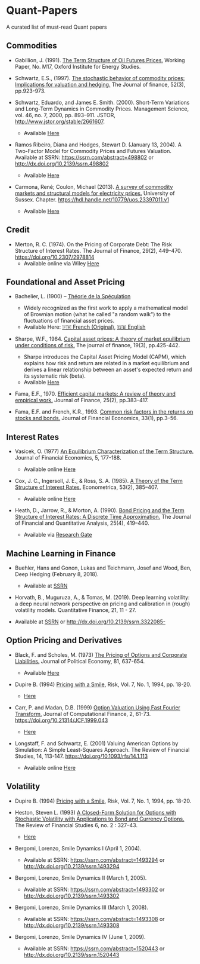 # Quant-Papers
A curated list of must-read Quant papers

## Commodities

- Gabillion, J. (1991). [The Term Structure of Oil Futures Prices.](https://www.oxfordenergy.org/wpcms/wp-content/uploads/2010/11/WPM17-TheTermStructureofOilFuturesPrices-JGabillon-1991.pdf) Working Paper, No. M17, Oxford Institute for Energy Studies.

- Schwartz, E.S., (1997). [The stochastic behavior of commodity prices: Implications for valuation and hedging.](https://roycheng.cn/files/papers/paper_schwartz_1997.pdf) The Journal of finance, 52(3), pp.923-973.

  
- Schwartz, Eduardo, and James E. Smith. (2000). Short-Term Variations and Long-Term Dynamics in Commodity Prices. Management Science, vol. 46, no. 7, 2000, pp. 893–911. JSTOR, http://www.jstor.org/stable/2661607.
  - Available [Here](https://www.anderson.ucla.edu/faculty/eduardo.schwartz/articles/72.pdf)


- Ramos Ribeiro, Diana and Hodges, Stewart D. (January 13, 2004). A Two-Factor Model for Commodity Prices and Futures Valuation. Available at SSRN: https://ssrn.com/abstract=498802 or http://dx.doi.org/10.2139/ssrn.498802
  - Available [Here](https://warwick.ac.uk/fac/soc/wbs/subjects/finance/research/wpaperseries/2004/04-205.pdf)
 
- Carmona, René; Coulon, Michael (2013). [A survey of commodity markets and structural models for electricity prices.](https://link.springer.com/chapter/10.1007/978-1-4614-7248-3_2) University of Sussex. Chapter. https://hdl.handle.net/10779/uos.23397011.v1
  - Available [Here](https://carmona.princeton.edu/sites/g/files/toruqf5466/files/documents/ElecSurvey7.pdf) 


## Credit

- Merton, R. C. (1974). On the Pricing of Corporate Debt: The Risk Structure of Interest Rates. The Journal of Finance, 29(2), 449–470. https://doi.org/10.2307/2978814
  - Available online via Wiley [Here](https://onlinelibrary.wiley.com/doi/10.1111/j.1540-6261.1974.tb03058.x)

## Foundational and Asset Pricing

- Bachelier, L. (1900) – [Théorie de la Spéculation](https://www.investmenttheory.org/uploads/3/4/8/2/34825752/emhbachelier.pdf)
  - Widely recognized as the first work to apply a mathematical model of Brownian motion (what he called "a random walk") to the fluctuations of financial asset prices.
  - Available Here: [🇫🇷 French (Original)](https://www.ma.imperial.ac.uk/~ajacquie/IC_AMDP/IC_AMDP_Docs/Literature/Bachelier_Thesis.pdf), [🇬🇧 English](https://www.investmenttheory.org/uploads/3/4/8/2/34825752/emhbachelier.pdf)

- Sharpe, W.F., 1964. [Capital asset prices: A theory of market equilibrium under conditions of risk.](https://onlinelibrary.wiley.com/doi/10.1111/j.1540-6261.1964.tb02865.x) The journal of finance, 19(3), pp.425-442.
  - Sharpe introduces the Capital Asset Pricing Model (CAPM), which explains how risk and return are related in a market equilibrium and derives a linear relationship between an asset's expected return and its systematic risk (beta).
  - Available [Here](https://psc.ky.gov/pscecf/2012-00221/rateintervention@ag.ky.gov/10252012f/sharpe_-_capm.pdf)
 
- Fama, E.F., 1970. [Efficient capital markets: A review of theory and empirical work.](https://www.jstor.org/stable/2325486) Journal of Finance, 25(2), pp.383–417.

- Fama, E.F. and French, K.R., 1993. [Common risk factors in the returns on stocks and bonds.](https://econpapers.repec.org/article/eeejfinec/v_3a33_3ay_3a1993_3ai_3a1_3ap_3a3-56.htm) Journal of Financial Economics, 33(1), pp.3–56.


## Interest Rates

- Vasicek, O. (1977) [An Equilibrium Characterization of the Term Structure.](http://dx.doi.org/10.1016/0304-405X(77)90016-2) Journal of Financial Economics, 5, 177-188.
  - Available online [Here](https://citeseerx.ist.psu.edu/document?repid=rep1&type=pdf&doi=20770fed49a02e9b5a3ed44160739850ba94f777)
  
- Cox, J. C., Ingersoll, J. E., & Ross, S. A. (1985). [A Theory of the Term Structure of Interest Rates.](https://doi.org/10.2307/1911242) Econometrica, 53(2), 385–407.
  - Available online [Here](https://pages.stern.nyu.edu/~dbackus/BCZ/discrete_time/CIR_Econometrica_85.pdf)

- Heath, D., Jarrow, R., & Morton, A. (1990). [Bond Pricing and the Term Structure of Interest Rates: A Discrete Time Approximation.](https://doi.org/10.2307/2331009) The Journal of Financial and Quantitative Analysis, 25(4), 419–440. 
  - Available via [Research Gate](https://www.researchgate.net/publication/227356293_Bond_Pricing_and_the_Term_Structure_of_Interest_Rates_A_Discrete_Time_Approximation?__cf_chl_tk=ygY5gWBn4RZTNIuWMXI6jCEUje5Dyn9x1yXqOkbR3W0-1754853005-1.0.1.1-kKzNccgfQq4nP_ND67HF.auZUZzjjcHcByS.uDhRuns)
  

## Machine Learning in Finance

- Buehler, Hans and Gonon, Lukas and Teichmann, Josef and Wood, Ben, Deep Hedging (February 8, 2018).
  - Available at [SSRN](https://ssrn.com/abstract=3120710)
 
- Horvath, B., Muguruza, A., & Tomas, M. (2019). Deep learning volatility: a deep neural network perspective on pricing and calibration in (rough) volatility models. Quantitative Finance, 21, 11 - 27.
 - Available at [SSRN](https://ssrn.com/abstract=3322085) or http://dx.doi.org/10.2139/ssrn.3322085-   


## Option Pricing and Derivatives

- Black, F. and Scholes, M. (1973) [The Pricing of Options and Corporate Liabilities.](https://www.jstor.org/stable/1831029) Journal of Political Economy, 81, 637-654.
  - Available [Here](https://www.worldscientific.com/doi/epdf/10.1142/9789814759588_0001)
 
- Dupire B. (1994) [Pricing with a Smile](https://www.semanticscholar.org/paper/Pricing-with-a-Smile-Dupire/03798655e555ca39ed845e4399f745b3d0d11681), Risk, Vol. 7, No. 1, 1994, pp. 18-20.
  - [Here](https://www.scribd.com/document/233977103/pricing-with-smile) 

- Carr, P. and Madan, D.B. (1999) [Option Valuation Using Fast Fourier Transform.](https://www.risk.net/journal-of-computational-finance/2160495/option-valuation-using-the-fast-fourier-transform) Journal of Computational Finance, 2, 61-73. https://doi.org/10.21314/JCF.1999.043
  - [Here](https://www.ma.imperial.ac.uk/~ajacquie/IC_Num_Methods/IC_Num_Methods_Docs/Literature/CarrMadan.pdf)

- Longstaff, F. and Schwartz, E. (2001) Valuing American Options by Simulation: A Simple Least-Squares Approach. The Review of Financial Studies, 14, 113-147. https://doi.org/10.1093/rfs/14.1.113
  - Available online [Here](https://people.math.ethz.ch/~hjfurrer/teaching/LongstaffSchwartzAmericanOptionsLeastSquareMonteCarlo.pdf)

## Volatility

- Dupire B. (1994) [Pricing with a Smile](https://www.semanticscholar.org/paper/Pricing-with-a-Smile-Dupire/03798655e555ca39ed845e4399f745b3d0d11681), Risk, Vol. 7, No. 1, 1994, pp. 18-20.

- Heston, Steven L. (1993) [A Closed-Form Solution for Options with Stochastic Volatility with Applications to Bond and Currency Options.](http://www.jstor.org/stable/2962057.) The Review of Financial Studies 6, no. 2 : 327–43.
  - [Here](https://www.ma.imperial.ac.uk/~ajacquie/IC_Num_Methods/IC_Num_Methods_Docs/Literature/Heston.pdf) 


- Bergomi, Lorenzo, Smile Dynamics I (April 1, 2004).
  - Available at SSRN: https://ssrn.com/abstract=1493294 or http://dx.doi.org/10.2139/ssrn.1493294
    
- Bergomi, Lorenzo, Smile Dynamics II (March 1, 2005).
  - Available at SSRN: https://ssrn.com/abstract=1493302 or http://dx.doi.org/10.2139/ssrn.1493302
    
- Bergomi, Lorenzo, Smile Dynamics III (March 1, 2008).
  - Available at SSRN: https://ssrn.com/abstract=1493308 or http://dx.doi.org/10.2139/ssrn.1493308
    
- Bergomi, Lorenzo, Smile Dynamics IV (June 1, 2009).
  - Available at SSRN: https://ssrn.com/abstract=1520443 or http://dx.doi.org/10.2139/ssrn.1520443
